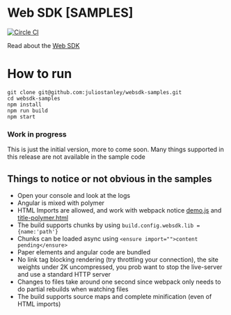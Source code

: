 # Web SDK [SAMPLES]

[![Circle CI](https://circleci.com/gh/juliostanley/websdk-samples.svg?style=svg)](https://circleci.com/gh/juliostanley/websdk-samples)

Read about the [Web SDK](https://github.com/juliostanley/websdk)

# How to run

```
git clone git@github.com:juliostanley/websdk-samples.git
cd websdk-samples
npm install
npm run build
npm start
```

### Work in progress
This is just the initial version, more to come soon. Many things supported in this release are not available in the sample code

## Things to notice or not obvious in the samples
- Open your console and look at the logs
- Angular is mixed with polymer
- HTML Imports are allowed, and work with webpack notice [demo.js](./samples/src/web/app_modules/demo) and [title-polymer.html](./samples/src/web/app_modules/demo/welcome/title-polymer)
- The build supports chunks by using ```build.config.websdk.lib = {name:'path'}```
- Chunks can be loaded async using ```<ensure import="">content pending</ensure>```
- Paper elements and angular code are bundled
- No link tag blocking rendering (try throttling your connection), the site weights under 2K uncompressed, you prob want to stop the live-server and use a standard HTTP server
- Changes to files take around one second since webpack only needs to do partial rebuilds when watching files
- The build supports source maps and complete minification (even of HTML imports)
